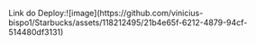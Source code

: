 <p>Link do Deploy:![image](https://github.com/vinicius-bispo1/Starbucks/assets/118212495/21b4e65f-6212-4879-94cf-514480df3131)
</p>
